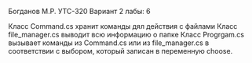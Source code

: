 Богданов М.Р. УТС-320
Вариант 2 лабы: 6

Класс Command.cs хранит команды дял действия с файлами
Класс file_manager.cs выводит всю информацию о папке
Класс Progrgam.cs вызывает команды из Command.cs или из file_manager.cs в соответствии с выбором, который записан в переменную choose.
